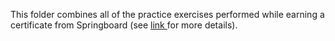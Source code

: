 This folder combines all of the practice exercises performed while earning a certificate from Springboard (see <a href= https://www.springboard.com/workshops/data-science-career-track> link </a> for more details). 

